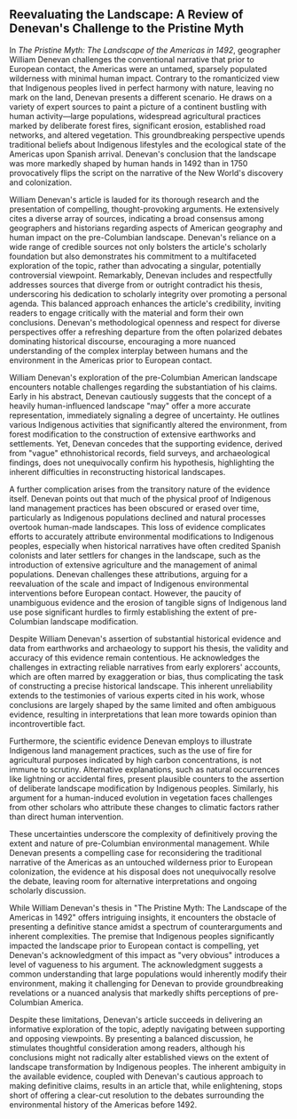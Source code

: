 ## Reevaluating the Landscape: A Review of Denevan's Challenge to the Pristine Myth

In _The Pristine Myth: The Landscape of the Americas in 1492_, geographer William Denevan challenges the conventional narrative that prior to European contact, the Americas were an untamed, sparsely populated wilderness with minimal human impact. Contrary to the romanticized view that Indigenous peoples lived in perfect harmony with nature, leaving no mark on the land, Denevan presents a different scenario. He draws on a variety of expert sources to paint a picture of a continent bustling with human activity—large populations, widespread agricultural practices marked by deliberate forest fires, significant erosion, established road networks, and altered vegetation. This groundbreaking perspective upends traditional beliefs about Indigenous lifestyles and the ecological state of the Americas upon Spanish arrival. Denevan's conclusion that the landscape was more markedly shaped by human hands in 1492 than in 1750 provocatively flips the script on the narrative of the New World's discovery and colonization.

William Denevan's article is lauded for its thorough research and the presentation of compelling, thought-provoking arguments. He extensively cites a diverse array of sources, indicating a broad consensus among geographers and historians regarding aspects of American geography and human impact on the pre-Columbian landscape. Denevan's reliance on a wide range of credible sources not only bolsters the article's scholarly foundation but also demonstrates his commitment to a multifaceted exploration of the topic, rather than advocating a singular, potentially controversial viewpoint. Remarkably, Denevan includes and respectfully addresses sources that diverge from or outright contradict his thesis, underscoring his dedication to scholarly integrity over promoting a personal agenda. This balanced approach enhances the article's credibility, inviting readers to engage critically with the material and form their own conclusions. Denevan's methodological openness and respect for diverse perspectives offer a refreshing departure from the often polarized debates dominating historical discourse, encouraging a more nuanced understanding of the complex interplay between humans and the environment in the Americas prior to European contact.

William Denevan's exploration of the pre-Columbian American landscape encounters notable challenges regarding the substantiation of his claims. Early in his abstract, Denevan cautiously suggests that the concept of a heavily human-influenced landscape "may" offer a more accurate representation, immediately signaling a degree of uncertainty. He outlines various Indigenous activities that significantly altered the environment, from forest modification to the construction of extensive earthworks and settlements. Yet, Denevan concedes that the supporting evidence, derived from "vague" ethnohistorical records, field surveys, and archaeological findings, does not unequivocally confirm his hypothesis, highlighting the inherent difficulties in reconstructing historical landscapes.

A further complication arises from the transitory nature of the evidence itself. Denevan points out that much of the physical proof of Indigenous land management practices has been obscured or erased over time, particularly as Indigenous populations declined and natural processes overtook human-made landscapes. This loss of evidence complicates efforts to accurately attribute environmental modifications to Indigenous peoples, especially when historical narratives have often credited Spanish colonists and later settlers for changes in the landscape, such as the introduction of extensive agriculture and the management of animal populations. Denevan challenges these attributions, arguing for a reevaluation of the scale and impact of Indigenous environmental interventions before European contact. However, the paucity of unambiguous evidence and the erosion of tangible signs of Indigenous land use pose significant hurdles to firmly establishing the extent of pre-Columbian landscape modification.

Despite William Denevan's assertion of substantial historical evidence and data from earthworks and archaeology to support his thesis, the validity and accuracy of this evidence remain contentious. He acknowledges the challenges in extracting reliable narratives from early explorers' accounts, which are often marred by exaggeration or bias, thus complicating the task of constructing a precise historical landscape. This inherent unreliability extends to the testimonies of various experts cited in his work, whose conclusions are largely shaped by the same limited and often ambiguous evidence, resulting in interpretations that lean more towards opinion than incontrovertible fact.

Furthermore, the scientific evidence Denevan employs to illustrate Indigenous land management practices, such as the use of fire for agricultural purposes indicated by high carbon concentrations, is not immune to scrutiny. Alternative explanations, such as natural occurrences like lightning or accidental fires, present plausible counters to the assertion of deliberate landscape modification by Indigenous peoples. Similarly, his argument for a human-induced evolution in vegetation faces challenges from other scholars who attribute these changes to climatic factors rather than direct human intervention.

These uncertainties underscore the complexity of definitively proving the extent and nature of pre-Columbian environmental management. While Denevan presents a compelling case for reconsidering the traditional narrative of the Americas as an untouched wilderness prior to European colonization, the evidence at his disposal does not unequivocally resolve the debate, leaving room for alternative interpretations and ongoing scholarly discussion.

While William Denevan's thesis in "The Pristine Myth: The Landscape of the Americas in 1492" offers intriguing insights, it encounters the obstacle of presenting a definitive stance amidst a spectrum of counterarguments and inherent complexities. The premise that Indigenous peoples significantly impacted the landscape prior to European contact is compelling, yet Denevan's acknowledgment of this impact as "very obvious" introduces a level of vagueness to his argument. The acknowledgment suggests a common understanding that large populations would inherently modify their environment, making it challenging for Denevan to provide groundbreaking revelations or a nuanced analysis that markedly shifts perceptions of pre-Columbian America.

Despite these limitations, Denevan's article succeeds in delivering an informative exploration of the topic, adeptly navigating between supporting and opposing viewpoints. By presenting a balanced discussion, he stimulates thoughtful consideration among readers, although his conclusions might not radically alter established views on the extent of landscape transformation by Indigenous peoples. The inherent ambiguity in the available evidence, coupled with Denevan's cautious approach to making definitive claims, results in an article that, while enlightening, stops short of offering a clear-cut resolution to the debates surrounding the environmental history of the Americas before 1492.
